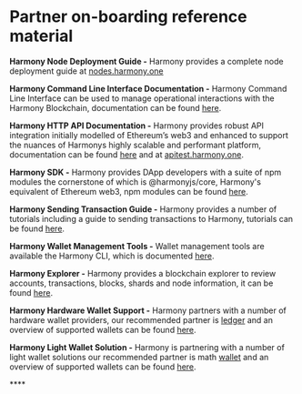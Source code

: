 # Partner on-boarding reference material

**Harmony Node Deployment Guide -** Harmony provides a complete node deployment guide at [nodes.harmony.one](https://nodes.harmony.one/)

**Harmony Command Line Interface Documentation -** Harmony Command Line Interface can be used to manage operational interactions with the Harmony Blockchain, documentation can be found [here](../../../../archived-obsolete/harmony-docs-archives/using-the-harmony-cli-tool/).

**Harmony HTTP API Documentation -** Harmony provides robust API integration initially modelled of Ethereum’s web3 and enhanced to support the nuances of Harmonys highly scalable and performant platform, documentation can be found [here](../../api/methods/) and at [apitest.harmony.one](https://apitest.harmony.one/).

**Harmony SDK -** Harmony provides DApp developers with a suite of npm modules the cornerstone of which is @harmonyjs/core, Harmony's equivalent of Ethereum web3, npm modules can be found [here](https://www.npmjs.com/search?q=%40harmony-js).

**Harmony Sending Transaction Guide -** Harmony provides a number of tutorials including a guide to sending transactions to Harmony, tutorials can be found [here](../../../../archived-obsolete/harmony-docs-archives/using-the-harmony-cli-tool/creating-sending-transactions.md).

**Harmony Wallet Management Tools -** Wallet management tools are available the Harmony CLI, which is documented [here](../../../../archived-obsolete/harmony-docs-archives/using-the-harmony-cli-tool/).

**Harmony Explorer -** Harmony provides a blockchain explorer to review accounts, transactions, blocks, shards and node information, it can be found [here](https://explorer.harmony.one/#/).

**Harmony Hardware Wallet Support -** Harmony partners with a number of hardware wallet providers, our recommended partner is [ledger](https://www.ledger.com/) and an overview of supported wallets can be found [here](../../../../archived-obsolete/harmony-docs-archives/wallets/).

**Harmony Light Wallet Solution -** Harmony is partnering with a number of light wallet solutions our recommended partner is math [wallet](https://www.mathwallet.org/en/) and an overview of supported wallets can be found [here](../../../../archived-obsolete/harmony-docs-archives/wallets/).

\*\*\*\*

